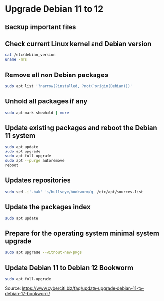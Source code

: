 # Upgrade Debian 11 to 12

## Backup important files

## Check current Linux kernel and Debian version

```bash
cat /etc/debian_version
uname -mrs
```

## Remove all non Debian packages

```bash
sudo apt list '?narrow(?installed, ?not(?origin(Debian)))'
```

## Unhold all packages if any

```bash
sudo apt-mark showhold | more
```

## Update existing packages and reboot the Debian 11 system

```bash
sudo apt update
sudo apt upgrade
sudo apt full-upgrade
sudo apt --purge autoremove
reboot
```

## Updates repositories

```bash
sudo sed -i'.bak' 's/bullseye/bookworm/g' /etc/apt/sources.list
```

## Update the packages index 

```bash
sudo apt update
```

## Prepare for the operating system minimal system upgrade

```bash
sudo apt upgrade --without-new-pkgs
```

## Update Debian 11 to Debian 12 Bookworm

```bash
sudo apt full-upgrade
```

Source: https://www.cyberciti.biz/faq/update-upgrade-debian-11-to-debian-12-bookworm/